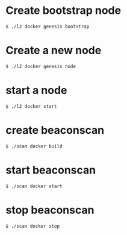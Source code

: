 # Create bootstrap node

```
$ ./l2 docker genesis bootstrap
```

# Create a new node

```
$ ./l2 docker genesis node
```

# start a node

```
$ ./l2 docker start
```

# create beaconscan
    
``` 
$ ./scan docker build
```

# start beaconscan

```
$ ./scan docker start
```

# stop beaconscan

```
$ ./scan docker stop
```